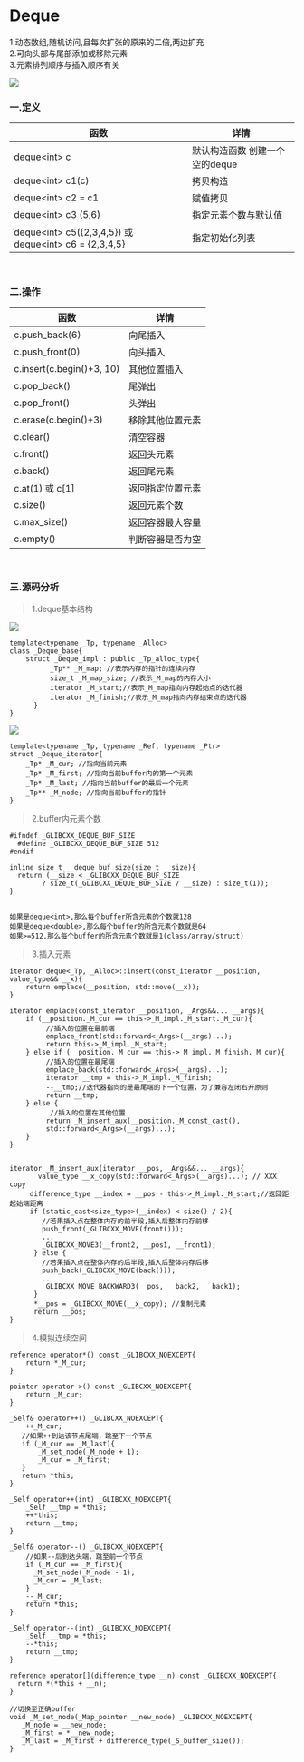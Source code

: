 # Deque

1.动态数组,随机访问,且每次扩张的原来的二倍,两边扩充<br>
2.可向头部与尾部添加或移除元素<br>
3.元素排列顺序与插入顺序有关

![](../../img/1.png)

### 一.定义

函数|详情
--|--
deque<int\> c|默认构造函数 创建一个空的deque
deque<int\> c1(c)|拷贝构造
deque<int\> c2 = c1|赋值拷贝
deque<int\> c3 (5,6)|指定元素个数与默认值
deque<int\> c5({2,3,4,5}) 或 deque<int\> c6 = {2,3,4,5}|指定初始化列表

<br>

### 二.操作

函数|详情
--|--
c.push_back(6)|向尾插入
c.push_front(0)|向头插入
c.insert(c.begin()+3, 10)|其他位置插入  
c.pop_back()|尾弹出
c.pop_front()|头弹出
c.erase(c.begin()+3)|移除其他位置元素
c.clear()|清空容器
c.front()|返回头元素
c.back()|返回尾元素
c.at(1) 或 c[1]|返回指定位置元素
c.size()|返回元素个数
c.max_size()|返回容器最大容量
c.empty()|判断容器是否为空

<br>

### 三.源码分析

>1.deque基本结构

![](../../img/2.png)

```
template<typename _Tp, typename _Alloc>
class _Deque_base{
    struct _Deque_impl : public _Tp_alloc_type{
          _Tp** _M_map; //表示内存的指针的连续内存
          size_t _M_map_size; //表示_M_map的内存大小
          iterator _M_start;//表示_M_map指向内存起始点的迭代器
          iterator _M_finish;//表示_M_map指向内存结束点的迭代器
      }
}
```

![](../../img/3.png)

```
template<typename _Tp, typename _Ref, typename _Ptr>
struct _Deque_iterator{
    _Tp* _M_cur; //指向当前元素
    _Tp* _M_first; //指向当前buffer内的第一个元素
    _Tp* _M_last; //指向当前buffer的最后一个元素
    _Tp** _M_node; //指向当前buffer的指针
}
```

>2.buffer内元素个数

```
#ifndef _GLIBCXX_DEQUE_BUF_SIZE
  #define _GLIBCXX_DEQUE_BUF_SIZE 512
#endif

inline size_t __deque_buf_size(size_t __size){
  return (__size < _GLIBCXX_DEQUE_BUF_SIZE
        ? size_t(_GLIBCXX_DEQUE_BUF_SIZE / __size) : size_t(1));
}


如果是deque<int>,那么每个buffer所含元素的个数就128
如果是deque<double>,那么每个buffer的所含元素个数就是64
如果>=512,那么每个buffer的所含元素个数就是1(class/array/struct)
```

>3.插入元素

```
iterator deque<_Tp, _Alloc>::insert(const_iterator __position, value_type&& __x){
    return emplace(__position, std::move(__x));
}

iterator emplace(const_iterator __position, _Args&&... __args){
    if (__position._M_cur == this->_M_impl._M_start._M_cur){
         //插入的位置在最前端
         emplace_front(std::forward<_Args>(__args)...);
         return this->_M_impl._M_start;
    } else if (__position._M_cur == this->_M_impl._M_finish._M_cur){
         //插入的位置在最尾端
         emplace_back(std::forward<_Args>(__args)...);
         iterator __tmp = this->_M_impl._M_finish;
         --__tmp;//迭代器指向的是最尾端的下一个位置，为了兼容左闭右开原则
         return __tmp;
    } else {
          //插入的位置在其他位置
         return _M_insert_aux(__position._M_const_cast(),
         std::forward<_Args>(__args)...);
    }
}


iterator _M_insert_aux(iterator __pos, _Args&&... __args){
	   value_type __x_copy(std::forward<_Args>(__args)...); // XXX copy
     difference_type __index = __pos - this->_M_impl._M_start;//返回距起始端距离
     if (static_cast<size_type>(__index) < size() / 2){
        //若果插入点在整体内存的前半段,插入后整体内存前移
        push_front(_GLIBCXX_MOVE(front()));
        ...
        _GLIBCXX_MOVE3(__front2, __pos1, __front1);
      } else {
        //若果插入点在整体内存的后半段,插入后整体内存后移
        push_back(_GLIBCXX_MOVE(back()));
        ...
        _GLIBCXX_MOVE_BACKWARD3(__pos, __back2, __back1);
      }
      *__pos = _GLIBCXX_MOVE(__x_copy); //复制元素
      return __pos;
}
```

>4.模拟连续空间

```
reference operator*() const _GLIBCXX_NOEXCEPT{
    return *_M_cur;
}

pointer operator->() const _GLIBCXX_NOEXCEPT{
    return _M_cur;
}

_Self& operator++() _GLIBCXX_NOEXCEPT{
    ++_M_cur;
   //如果++到达该节点尾端，跳至下一个节点
   if (_M_cur == _M_last){
       _M_set_node(_M_node + 1);
       _M_cur = _M_first;
   }
   return *this;
}

_Self operator++(int) _GLIBCXX_NOEXCEPT{
    _Self __tmp = *this;
    ++*this;
    return __tmp;
}

_Self& operator--() _GLIBCXX_NOEXCEPT{
    //如果--后到达头端，跳至前一个节点
    if (_M_cur == _M_first){
      _M_set_node(_M_node - 1);
      _M_cur = _M_last;
    }
    --_M_cur;
    return *this;
}

_Self operator--(int) _GLIBCXX_NOEXCEPT{
    _Self __tmp = *this;
    --*this;
    return __tmp;
}

reference operator[](difference_type __n) const _GLIBCXX_NOEXCEPT{
  return *(*this + __n);
}

//切换至正确buffer
void _M_set_node(_Map_pointer __new_node) _GLIBCXX_NOEXCEPT{
   _M_node = __new_node;
   _M_first = *__new_node;
   _M_last = _M_first + difference_type(_S_buffer_size());
}
```
